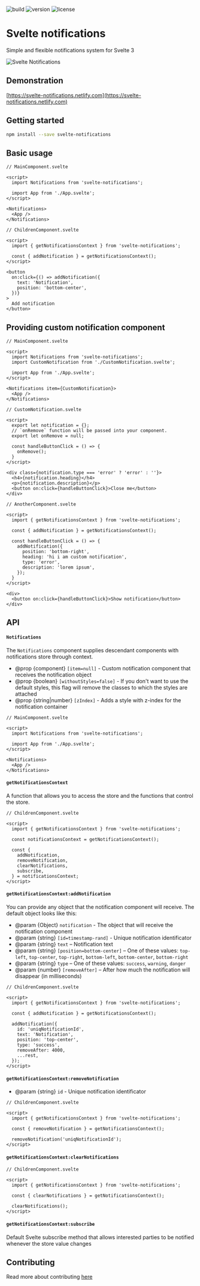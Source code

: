 ![build](https://img.shields.io/circleci/build/github/keenethics/svelte-notifications/master.svg)
![version](https://img.shields.io/github/package-json/v/keenethics/svelte-notifications.svg)
![license](https://img.shields.io/github/license/mashape/apistatus.svg)

# Svelte notifications

Simple and flexible notifications system for Svelte 3

![Svelte Notifications](https://github.com/keenethics/svelte-notifications/blob/media/svelte-notifications-preview.png?raw=true)

## Demonstration

[https://svelte-notifications.netlify.com](https://svelte-notifications.netlify.com)

## Getting started

```bash
npm install --save svelte-notifications
```

## Basic usage

```svelte
// MainComponent.svelte

<script>
  import Notifications from 'svelte-notifications';

  import App from './App.svelte';
</script>

<Notifications>
  <App />
</Notifications>
```

```svelte
// ChildrenComponent.svelte

<script>
  import { getNotificationsContext } from 'svelte-notifications';

  const { addNotification } = getNotificationsContext();
</script>

<button
  on:click={() => addNotification({
    text: 'Notification',
    position: 'bottom-center',
  })}
>
  Add notification
</button>
```

## Providing custom notification component

```svelte
// MainComponent.svelte

<script>
  import Notifications from 'svelte-notifications';
  import CustomNotification from './CustomNotification.svelte';

  import App from './App.svelte';
</script>

<Notifications item={CustomNotification}>
  <App />
</Notifications>
```

```svelte
// CustomNotification.svelte

<script>
  export let notification = {};
  // `onRemove` function will be passed into your component.
  export let onRemove = null;

  const handleButtonClick = () => {
    onRemove();
  }
</script>

<div class={notification.type === 'error' ? 'error' : ''}>
  <h4>{notification.heading}</h4>
  <p>{notification.description}</p>
  <button on:click={handleButtonClick}>Close me</button>
</div>
```

```svelte
// AnotherComponent.svelte

<script>
  import { getNotificationsContext } from 'svelte-notifications';

  const { addNotification } = getNotificationsContext();

  const handleButtonClick = () => {
    addNotification({
      position: 'bottom-right',
      heading: 'hi i am custom notification',
      type: 'error',
      description: 'lorem ipsum',
    });
  }
</script>

<div>
  <button on:click={handleButtonClick}>Show notification</button>
</div>
```

## API

#### `Notifications`

The `Notifications` component supplies descendant components with notifications store through context.

- @prop {component} `[item=null]` - Custom notification component that receives the notification object
- @prop {boolean} `[withoutStyles=false]` - If you don't want to use the default styles, this flag will remove the classes to which the styles are attached
- @prop {string|number} `[zIndex]` - Adds a style with z-index for the notification container

```svelte
// MainComponent.svelte

<script>
  import Notifications from 'svelte-notifications';

  import App from './App.svelte';
</script>

<Notifications>
  <App />
</Notifications>
```

#### `getNotificationsContext`

A function that allows you to access the store and the functions that control the store.

```svelte
// ChildrenComponent.svelte

<script>
  import { getNotificationsContext } from 'svelte-notifications';

  const notificationsContext = getNotificationsContext();

  const {
    addNotification,
    removeNotification,
    clearNotifications,
    subscribe,
  } = notificationsContext;
</script>
```

#### `getNotificationsContext:addNotification`

You can provide any object that the notification component will receive. The default object looks like this:

- @param {Object} `notification` - The object that will receive the notification component
- @param {string} `[id=timestamp-rand]` - Unique notification identificator
- @param {string} `text` – Notification text
- @param {string} `[position=bottom-center]` – One of these values: `top-left`, `top-center`, `top-right`, `bottom-left`, `bottom-center`, `bottom-right`
- @param {string} `type` – One of these values: `success`, `warning`, `danger`
- @param {number} `[removeAfter]` – After how much the notification will disappear (in milliseconds)

```svelte
// ChildrenComponent.svelte

<script>
  import { getNotificationsContext } from 'svelte-notifications';

  const { addNotification } = getNotificationsContext();

  addNotification({
    id: 'uniqNotificationId',
    text: 'Notification',
    position: 'top-center',
    type: 'success',
    removeAfter: 4000,
    ...rest,
  });
</script>
```

#### `getNotificationsContext:removeNotification`

- @param {string} `id` - Unique notification identificator

```svelte
// ChildrenComponent.svelte

<script>
  import { getNotificationsContext } from 'svelte-notifications';

  const { removeNotification } = getNotificationsContext();

  removeNotification('uniqNotificationId');
</script>
```

#### `getNotificationsContext:clearNotifications`

```svelte
// ChildrenComponent.svelte

<script>
  import { getNotificationsContext } from 'svelte-notifications';

  const { clearNotifications } = getNotificationsContext();

  clearNotifications();
</script>
```

#### `getNotificationsContext:subscribe`

Default Svelte subscribe method that allows interested parties to be notified whenever the store value changes

## Contributing

Read more about contributing [here](/CONTRIBUTING.md)
